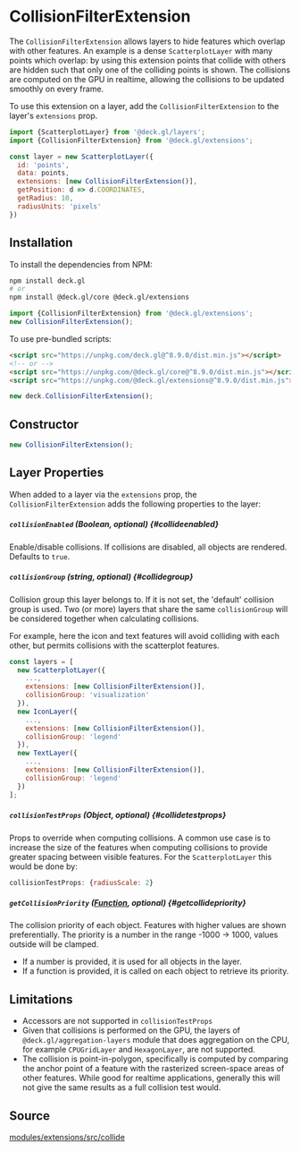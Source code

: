 
# CollisionFilterExtension

The `CollisionFilterExtension` allows layers to hide features which overlap with other features. An example is a dense `ScatterplotLayer` with many points which overlap: by using this extension points that collide with others are hidden such that only one of the colliding points is shown. The collisions are computed on the GPU in realtime, allowing the collisions to be updated smoothly on every frame.

To use this extension on a layer, add the `CollisionFilterExtension` to the layer's `extensions` prop.

<!-- TODO: Codepen demo -->
<div style={{position:'relative',height:450}}></div>

```js
import {ScatterplotLayer} from '@deck.gl/layers';
import {CollisionFilterExtension} from '@deck.gl/extensions';

const layer = new ScatterplotLayer({
  id: 'points',
  data: points,
  extensions: [new CollisionFilterExtension()],
  getPosition: d => d.COORDINATES,
  getRadius: 10,
  radiusUnits: 'pixels'
})
```

## Installation

To install the dependencies from NPM:

```bash
npm install deck.gl
# or
npm install @deck.gl/core @deck.gl/extensions
```

```js
import {CollisionFilterExtension} from '@deck.gl/extensions';
new CollisionFilterExtension();
```

To use pre-bundled scripts:

```html
<script src="https://unpkg.com/deck.gl@^8.9.0/dist.min.js"></script>
<!-- or -->
<script src="https://unpkg.com/@deck.gl/core@^8.9.0/dist.min.js"></script>
<script src="https://unpkg.com/@deck.gl/extensions@^8.9.0/dist.min.js"></script>
```

```js
new deck.CollisionFilterExtension();
```

## Constructor

```js
new CollisionFilterExtension();
```

## Layer Properties

When added to a layer via the `extensions` prop, the `CollisionFilterExtension` adds the following properties to the layer:

##### `collisionEnabled` (Boolean, optional) {#collideenabled}

Enable/disable collisions. If collisions are disabled, all objects are rendered. Defaults to `true`.

##### `collisionGroup` (string, optional) {#collidegroup}

Collision group this layer belongs to. If it is not set, the 'default' collision group is used. Two (or more) layers that share the same `collisionGroup` will be considered together when calculating collisions.

For example, here the icon and text features will avoid colliding with each other, but permits collisions with the scatterplot features.

```js
const layers = [
  new ScatterplotLayer({
    ...,
    extensions: [new CollisionFilterExtension()],
    collisionGroup: 'visualization'
  }),
  new IconLayer({
    ...,
    extensions: [new CollisionFilterExtension()],
    collisionGroup: 'legend'
  }),
  new TextLayer({
    ...,
    extensions: [new CollisionFilterExtension()],
    collisionGroup: 'legend'
  })
];
  ```

##### `collisionTestProps` (Object, optional) {#collidetestprops}

Props to override when computing collisions. A common use case is to increase the size of the features when computing collisions to provide greater spacing between visible features. For the `ScatterplotLayer` this would be done by:

```js
collisionTestProps: {radiusScale: 2}
```

##### `getCollisionPriority` ([Function](../../developer-guide/using-layers.md#accessors), optional) {#getcollidepriority}

The collision priority of each object. Features with higher values are shown preferentially.
The priority is a number in the range -1000 -> 1000, values outside will be clamped. 

* If a number is provided, it is used for all objects in the layer.
* If a function is provided, it is called on each object to retrieve its priority.


## Limitations

- Accessors are not supported in `collisionTestProps`
- Given that collisions is performed on the GPU, the layers of `@deck.gl/aggregation-layers` module that does aggregation on the CPU, for example `CPUGridLayer` and `HexagonLayer`, are not supported.
- The collision is point-in-polygon, specifically is computed by comparing the anchor point of a feature with the rasterized screen-space areas of other features. While good for realtime applications, generally this will not give the same results as a full collision test would.

## Source

[modules/extensions/src/collide](https://github.com/visgl/deck.gl/tree/8.9-release/modules/extensions/src/collide)
